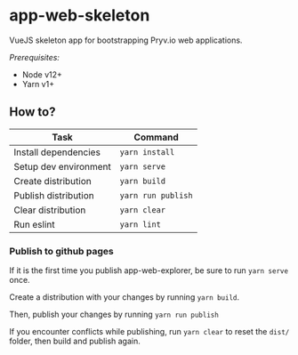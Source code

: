 # app-web-skeleton
VueJS skeleton app for bootstrapping Pryv.io web applications.

_Prerequisites:_ 
- Node v12+
- Yarn v1+

## How to?

| Task                              | Command                        |
| --------------------------------- | ------------------------------ |
| Install dependencies              | `yarn install`                 |
| Setup dev environment             | `yarn serve`                   |
| Create distribution               | `yarn build`                   |
| Publish distribution              | `yarn run publish`             |
| Clear distribution                | `yarn clear`                   |
| Run eslint                        | `yarn lint`                    |

### Publish to github pages

If it is the first time you publish app-web-explorer, be sure to run `yarn serve` once.

Create a distribution with your changes by running `yarn build`.

Then, publish your changes by running `yarn run publish`

If you encounter conflicts while publishing, run `yarn clear` to reset the `dist/` folder,
then build and publish again.
